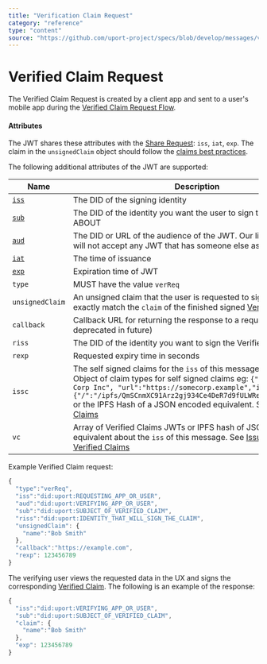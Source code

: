 ```yaml
---
title: "Verification Claim Request"
category: "reference"
type: "content"
source: "https://github.com/uport-project/specs/blob/develop/messages/verificationreq.md"
---
```


# Verified Claim Request

The Verified Claim Request is created by a client app and sent to a user's mobile app during the [Verified Claim Request Flow](/flows/verification.md).


#### Attributes

The JWT shares these attributes with the [Share Request](sharereq.md): `iss`, `iat`, `exp`. The claim in the `unsignedClaim` object should follow the [claims best practices](./verification.md#claims-best-practices).

The following additional attributes of the JWT are supported:

Name | Description | Required
---- | ----------- | --------
[`iss`](https://tools.ietf.org/html/rfc7519#section-4.1.1) | The DID of the signing identity| yes
[`sub`](https://tools.ietf.org/html/rfc7519#section-4.1.2) | The DID of the identity you want the user to sign the claims ABOUT | no
[`aud`](https://tools.ietf.org/html/rfc7519#section-4.1.3) | The DID or URL of the audience of the JWT. Our libraries or app will not accept any JWT that has someone else as the audience| no
[`iat`](https://tools.ietf.org/html/rfc7519#section-4.1.6) | The time of issuance | yes
[`exp`](https://tools.ietf.org/html/rfc7519#section-4.1.4) | Expiration time of JWT | no
`type` | MUST have the value `verReq` | yes
`unsignedClaim` | An unsigned claim that the user is requested to sign, this should exactly match the `claim` of the finished signed [Verified Claim](./verification.md). | yes
`callback` | Callback URL for returning the response to a request (may be deprecated in future) | no
`riss` | The DID of the identity you want to sign the Verified Claim | no
`rexp` | Requested expiry time in seconds | no
`issc` | The self signed claims for the `iss` of this message. Either as an Object of claim types for self signed claims eg: `{"name":"Some Corp Inc", "url":"https://somecorp.example","image":{"/":"/ipfs/QmSCnmXC91Arz2gj934Ce4DeR7d9fULWRepjzGMX6SSazB"}}` or the IPFS Hash of a JSON encoded equivalent. See [Issuer Claims](/messages/claims.md) | no
`vc` | Array of Verified Claims JWTs or IPFS hash of JSON encoded equivalent about the `iss` of this message. See [Issuer Claims](/messages/claims.md) and [Verified Claims](/messages/verification.md) | no


Example Verified Claim request:

```js
{
  "type":"verReq",
  "iss":"did:uport:REQUESTING_APP_OR_USER",
  "aud":"did:uport:VERIFYING_APP_OR_USER",
  "sub":"did:uport:SUBJECT_OF_VERIFIED_CLAIM",
  "riss":"did:uport:IDENTITY_THAT_WILL_SIGN_THE_CLAIM",
  "unsignedClaim": {
    "name":"Bob Smith"
  },
  "callback":"https://example.com",
  "rexp": 123456789
}
```

The verifying user views the requested data in the UX and signs the corresponding [Verified Claim](./verification.md). The following is an example of the response:

```js
{
  "iss":"did:uport:VERIFYING_APP_OR_USER",
  "sub":"did:uport:SUBJECT_OF_VERIFIED_CLAIM",
  "claim": {
    "name":"Bob Smith"
  },
  "exp": 123456789
}
```
